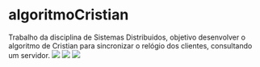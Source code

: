 # algoritmoCristian
Trabalho da disciplina de Sistemas Distribuidos, objetivo desenvolver o algoritmo de Cristian para sincronizar o relógio dos clientes, consultando um servidor.
<img src="http://pt-br.tinypic.com/r/r9re5z/9">
<img src="http://pt-br.tinypic.com/r/312z0j4/9">
<img src="http://pt-br.tinypic.com/r/ncoajr/9">
